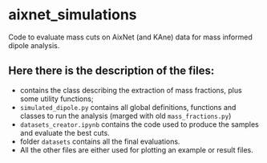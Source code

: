 # aixnet_simulations
Code to evaluate mass cuts on AixNet (and KAne) data for mass informed dipole analysis.

## Here there is the description of the files:
-  contains the class describing the extraction of mass fractions, plus some utility functions;
- `simulated_dipole.py` contains all global definitions, functions and classes to run the analysis (marged with old `mass_fractions.py`)
- `datasets_creator.ipynb` contains the code used to produce the samples and evaluate the best cuts.
- folder `datasets` contains all the final evaluations.
- All the other files are either used for plotting an example or result files.